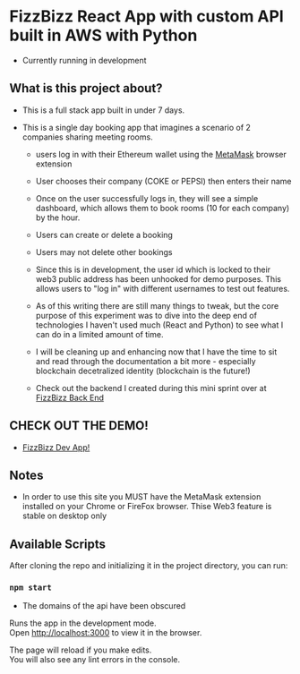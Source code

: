 # FizzBizz React App with custom API built in AWS with Python

- Currently running in development
## What is this project about?


- This is a full stack app built in under 7 days.
- This is a single day booking app that imagines a scenario of 2 companies sharing meeting rooms.

  - users log in with their Ethereum wallet using the [MetaMask](https://metamask.io/) browser extension

  - User chooses their company (COKE or PEPSI) then enters their name
  - Once on the user successfully logs in, they will see a simple dashboard, which allows them to book rooms (10 for each company) by the hour.
  - Users can create or delete a booking
  - Users may not delete other bookings
  - Since this is in development, the user id which is locked to their web3 public address has been unhooked for demo purposes. This allows users to "log in" with different usernames to test out features.

  - As of this writing there are still many things to tweak, but the core purpose of this experiment was to dive into the deep end of technologies I haven't used much (React and Python) to see what I can do in a limited amount of time.

  - I will be cleaning up and enhancing now that I have the time to sit and read through the documentation a bit more - especially blockchain decetralized identity (blockchain is the future!)

  - Check out the backend I created during this mini sprint over at [FizzBizz Back End](https://github.com/humanman/fizzbizz-backend)


## CHECK OUT THE DEMO!
 - [FizzBizz Dev App!](http://unkempt-advice.surge.sh)

## Notes

- In order to use this site you MUST have the MetaMask extension installed on your Chrome or FireFox browser. Thise Web3 feature is stable on desktop only


## Available Scripts

After cloning the repo and initializing it in the project directory, you can run:

### `npm start`

- The domains of the api have been obscured

Runs the app in the development mode.\
Open [http://localhost:3000](http://localhost:3000) to view it in the browser.

The page will reload if you make edits.\
You will also see any lint errors in the console.
